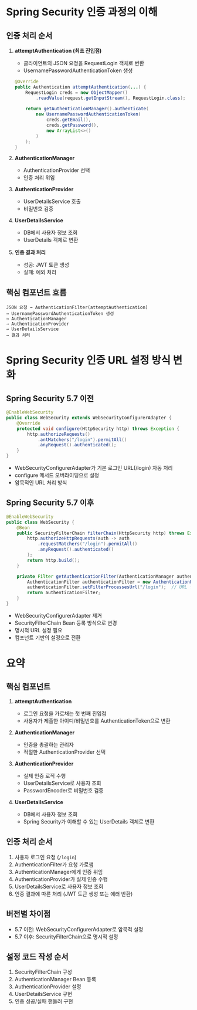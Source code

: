 # Spring Security 인증 과정의 이해

## 인증 처리 순서

1. **attemptAuthentication (최초 진입점)**
   - 클라이언트의 JSON 요청을 RequestLogin 객체로 변환
   - UsernamePasswordAuthenticationToken 생성
   ```java
   @Override
   public Authentication attemptAuthentication(...) {
       RequestLogin creds = new ObjectMapper()
           .readValue(request.getInputStream(), RequestLogin.class);
           
       return getAuthenticationManager().authenticate(
           new UsernamePasswordAuthenticationToken(
               creds.getEmail(),
               creds.getPassword(),
               new ArrayList<>()
           )
       );
   }
   ```

2. **AuthenticationManager**
   - AuthenticationProvider 선택
   - 인증 처리 위임

3. **AuthenticationProvider**
   - UserDetailsService 호출
   - 비밀번호 검증

4. **UserDetailsService**
   - DB에서 사용자 정보 조회
   - UserDetails 객체로 변환

5. **인증 결과 처리**
   - 성공: JWT 토큰 생성
   - 실패: 예외 처리

## 핵심 컴포넌트 흐름
```
JSON 요청 → AuthenticationFilter(attemptAuthentication) 
→ UsernamePasswordAuthenticationToken 생성 
→ AuthenticationManager 
→ AuthenticationProvider 
→ UserDetailsService 
→ 결과 처리
```

# Spring Security 인증 URL 설정 방식 변화

## Spring Security 5.7 이전
```java
@EnableWebSecurity
public class WebSecurity extends WebSecurityConfigurerAdapter {
    @Override
    protected void configure(HttpSecurity http) throws Exception {
        http.authorizeRequests()
            .antMatchers("/login").permitAll()
            .anyRequest().authenticated();
    }
}
```
- WebSecurityConfigurerAdapter가 기본 로그인 URL(/login) 자동 처리
- configure 메서드 오버라이딩으로 설정
- 암묵적인 URL 처리 방식

## Spring Security 5.7 이후
```java
@EnableWebSecurity
public class WebSecurity {
    @Bean
    public SecurityFilterChain filterChain(HttpSecurity http) throws Exception {
        http.authorizeHttpRequests(auth -> auth
            .requestMatchers("/login").permitAll()
            .anyRequest().authenticated()
        );
        return http.build();
    }

    private Filter getAuthenticationFilter(AuthenticationManager authenticationManager) {
        AuthenticationFilter authenticationFilter = new AuthenticationFilter();
        authenticationFilter.setFilterProcessesUrl("/login");  // URL 명시적 지정 필요
        return authenticationFilter;
    }
}
```
- WebSecurityConfigurerAdapter 제거
- SecurityFilterChain Bean 등록 방식으로 변경
- 명시적 URL 설정 필요
- 컴포넌트 기반의 설정으로 전환

# 요약
## 핵심 컴포넌트
1. **attemptAuthentication**
   - 로그인 요청을 가로채는 첫 번째 진입점
   - 사용자가 제출한 아이디/비밀번호를 AuthenticationToken으로 변환

2. **AuthenticationManager**
   - 인증을 총괄하는 관리자
   - 적절한 AuthenticationProvider 선택

3. **AuthenticationProvider**
   - 실제 인증 로직 수행
   - UserDetailsService로 사용자 조회
   - PasswordEncoder로 비밀번호 검증

4. **UserDetailsService**
   - DB에서 사용자 정보 조회
   - Spring Security가 이해할 수 있는 UserDetails 객체로 변환

## 인증 처리 순서
1. 사용자 로그인 요청 (`/login`)
2. AuthenticationFilter가 요청 가로챔
3. AuthenticationManager에게 인증 위임
4. AuthenticationProvider가 실제 인증 수행
5. UserDetailsService로 사용자 정보 조회
6. 인증 결과에 따른 처리 (JWT 토큰 생성 또는 에러 반환)

## 버전별 차이점
- 5.7 이전: WebSecurityConfigurerAdapter로 암묵적 설정
- 5.7 이후: SecurityFilterChain으로 명시적 설정

## 설정 코드 작성 순서
1. SecurityFilterChain 구성
2. AuthenticationManager Bean 등록
3. AuthenticationProvider 설정
4. UserDetailsService 구현
5. 인증 성공/실패 핸들러 구현